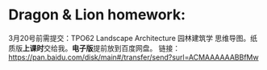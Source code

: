 # Dragon & Lion homework:
3月20号前需提交：TPO62 Landscape Architecture 园林建筑学 思维导图。纸质版**上课时**交给我。**电子版**提前放到百度网盘。
链接：https://pan.baidu.com/disk/main#/transfer/send?surl=ACMAAAAAABBfMw



